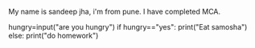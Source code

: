 My name is sandeep jha, i'm from pune.
I have completed MCA.




hungry=input("are you hungry")
if hungry=="yes":
	print("Eat samosha")
else:
	print("do homework")
